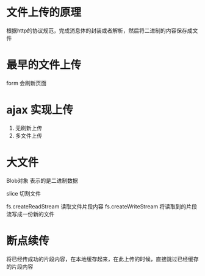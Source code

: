 # 文件上传的原理
根据http的协议规范，完成消息体的封装或者解析，然后将二进制的内容保存成文件


# 最早的文件上传
form 会刷新页面


# ajax 实现上传
1. 无刷新上传
2. 多文件上传


# 大文件
Blob对象 表示的是二进制数据

slice 切割文件

fs.createReadStream 读取文件片段内容
fs.createWriteStream 将读取到的片段流写成一份新的文件

# 断点续传
将已经传成功的片段内容，在本地缓存起来，在此上传的时候，直接跳过已经缓存的片段内容